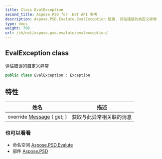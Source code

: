 ```yaml
---
title: Class EvalException
second_title: Aspose.PSD for .NET API 参考
description: Aspose.PSD.Evalute.EvalException 班级. 评估错误的自定义异常
type: docs
weight: 790
url: /zh/net/aspose.psd.evalute/evalexception/
---
```

## EvalException class

评估错误的自定义异常

```csharp
public class EvalException : Exception
```

## 特性

| 姓名 | 描述 |
| --- | --- |
| override [Message](../../aspose.psd.evalute/evalexception/message/) { get; } | 获取与此异常相关联的消息 |

### 也可以看看

* 命名空间 [Aspose.PSD.Evalute](../../aspose.psd.evalute/)
* 部件 [Aspose.PSD](../../)


